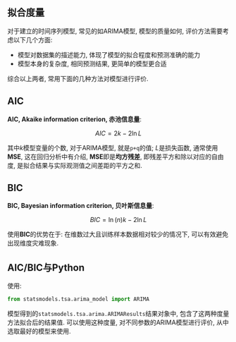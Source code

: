 ## 拟合度量

对于建立的时间序列模型, 常见的如ARIMA模型, 模型的质量如何, 评价方法需要考虑以下几个方面:

- 模型对数据集的描述能力, 体现了模型的拟合程度和预测准确的能力
- 模型本身的复杂度, 相同预测结果, 更简单的模型更合适

综合以上两者, 常用下面的几种方法对模型进行评价.

## AIC

**AIC, Akaike information criterion, 赤池信息量**:

$$AIC=2k-2\ln{L}$$

其中$k$模型变量的个数, 对于ARIMA模型, 就是`p+q`的值; $L$是损失函数, 通常使用**MSE**, 这在回归分析中有介绍, **MSE**即是**均方残差**, 即残差平方和除以对应的自由度, 是拟合结果与实际观测值之间差距的平方之和.

## BIC

**BIC, Bayesian information criterion, 贝叶斯信息量**:

$$BIC=\ln(n)k-2\ln{L}$$

使用**BIC**的优势在于: 在维数过大且训练样本数据相对较少的情况下, 可以有效避免出现维度灾难现象.

## AIC/BIC与Python

使用:

```python
from statsmodels.tsa.arima_model import ARIMA
```

模型得到的`statsmodels.tsa.arima.ARIMAResults`结果对象中, 包含了这两种度量方法拟合后的结果值. 可以使用这种度量, 对不同参数的ARIMA模型进行评价, 从中选取最好的模型来使用.

